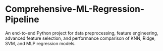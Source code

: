 # Comprehensive-ML-Regression-Pipeline
An end-to-end Python project for data preprocessing, feature engineering, advanced feature selection, and performance comparison of KNN, Ridge, SVM, and MLP regression models.
